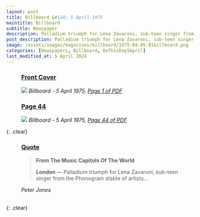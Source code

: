 ```yaml
---
layout: post
title: Billboard &#124; 5 April 1975
maintitle: Billboard
subtitle: Newspaper
description: Palladium triumph for Lena Zavaroni, sub-teen singer from the Phonogram stable of artists...
post_description: Palladium triumph for Lena Zavaroni, sub-teen singer from the Phonogram stable of artists...
image: /assets/images/magazines/billboard/1975-04-05-01billboard.png
categories: [Newspapers, Billboard, OnThisDay5April]
last_modified_at: 5 April 2024
---
```


<figure class="fig1">
<h3 id="infobox1"><a href="#infobox1">Front Cover</a></h3>
<a href="/assets/images/magazines/billboard/1975-04-05-01-billboard.png"><img src="/assets/images/magazines/billboard/1975-04-05-01-billboard.png" class="full-width zoom-in" /></a>
<cite>Billboard - 5 April 1975, <a class="external-link" href="https://www.worldradiohistory.com/Archive-All-Music/Billboard/70s/1975/Billboard%201975-04-05.pdf">Page 1 of PDF</a></cite>
</figure>

<figure class="fig2">
<h3 id="infobox2"><a href="#infobox2">Page 44</a></h3>
<a href="/assets/images/magazines/billboard/1975-04-05-44-billboard.png"><img src="/assets/images/magazines/billboard/1975-04-05-44-billboard.png" class="full-width zoom-in" /></a>
<cite>Billboard - 5 April 1975, <a class="external-link" href="https://www.worldradiohistory.com/Archive-All-Music/Billboard/70s/1975/Billboard%201975-04-05.pdf#page=44">Page 44 of PDF</a></cite>
</figure>

{: .clear}

<figure class="fig3">
<h3 id="infobox3"><a href="#infobox3">Quote</a></h3>
<blockquote>
<p><strong>From The Music Capitols Of The World </strong></p>
<p><strong>London</strong> &#8212; Palladium triumph for Lena Zavaroni, sub-teen singer from the Phonogram stable of artists...</p>
</blockquote>
<cite>Peter Jones</cite>
</figure>

<br />{: .clear}

